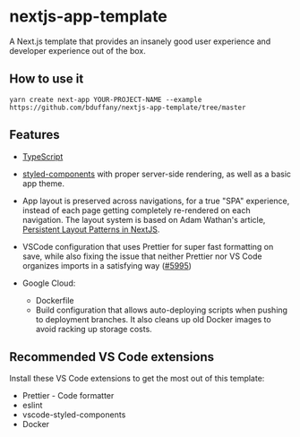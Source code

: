 <!-- TODO [i]: Add project details -->

# nextjs-app-template

A Next.js template that provides an insanely good user experience and developer
experience out of the box.

## How to use it

`yarn create next-app YOUR-PROJECT-NAME --example https://github.com/bduffany/nextjs-app-template/tree/master`

## Features

- [TypeScript](https://typescriptlang.org)

- [styled-components](https://styled-components.com/) with proper
  server-side rendering, as well as a basic app theme.

- App layout is preserved across navigations, for a true "SPA" experience,
  instead of each page getting completely re-rendered on each navigation.
  The layout system is based on Adam Wathan's article,
  [Persistent Layout Patterns in NextJS](https://adamwathan.me/2019/10/17/persistent-layout-patterns-in-nextjs/).

- VSCode configuration that uses Prettier for super fast formatting on save,
  while also fixing the issue that neither Prettier nor VS Code organizes
  imports in a satisfying way ([#5995](https://github.com/prettier/prettier/issues/5995))

- Google Cloud:

  - Dockerfile
  - Build configuration that allows auto-deploying scripts when pushing to
    deployment branches. It also cleans up old Docker images to avoid racking
    up storage costs.

## Recommended VS Code extensions

Install these VS Code extensions to get the most out of this template:

- Prettier - Code formatter
- eslint
- vscode-styled-components
- Docker
